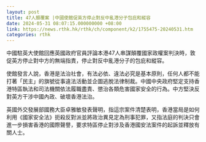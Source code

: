 ```yaml
---
layout: post
title: 47人顛覆案 |中國使館促英方停止對反中亂港分子包庇和縱容
date: 2024-05-31 08:07:15.000000000 +08:00
link: https://news.rthk.hk/rthk/ch/component/k2/1755475-20240531.htm
categories: rthk
---
```


中國駐英大使館回應英國政府官員評論本港47人串謀顛覆國家政權案判決時，敦促英方停止對中方的無端指責，停止對反中亂港分子的包庇和縱容。

使館發言人說，香港是法治社會，有法必依、違法必究是基本原則，任何人都不能打著「民主」的旗號從事違法活動並企圖逃脫法律制裁。中國中央政府堅定支持香港特區執法和司法機關依法履職盡責、懲治各類危害國家安全的行為。中方堅決反對英方干涉中國內政、破壞香港法治。

英國外交發展部國務大臣卓雅敏發表聲明，指這宗案件清楚表明，香港當局是如何利用《國家安全法》扼殺反對派並將政治異見定為刑事犯罪，又指法庭的判決只會進一步損害香港的國際聲譽，要求特區停止對涉及香港國安法案件的起訴並釋放有關人士。
